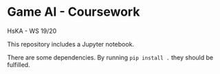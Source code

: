 # Game AI - Coursework

HsKA - WS 19/20

This repository includes a Jupyter notebook.

There are some dependencies. By running `pip install .` they should be fulfilled.
